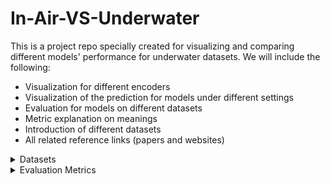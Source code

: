 # In-Air-VS-Underwater
This is a project repo specially created for visualizing and comparing different models' performance for underwater datasets. We will include the following:
- Visualization for different encoders
- Visualization of the prediction for models under different settings
- Evaluation for models on different datasets
- Metric explanation on meanings
- Introduction of different datasets
- All related reference links (papers and websites)

<details>
<summary>Datasets</summary>

### Underwater Datasets

#### FLSea Stereo Dataset(Note that this dataset had been proofed that is not usable due to bad image quality, calibration quality, depth quality
- **Size**: Comprises 4 distinct stereo subsets with each subset containing thousands of image pairs, totaling over 7337(3803+2362+867+305) synchronized stereo image pairs. The dataset ptovides both RGB images and dense depth maps.
- **Issues**: The distribution of the subset is pretty skew, as it contains two extreme small subsets(smaller than 1000), and the total number of samples is quite small to be directly used for training and finetuning. On the other hand, depth maps were generated based on SFM techniques, so it contains large missing parts within the depth maps. The most important issue is that it is not a close-up dataset as expected.
- **Content**: Consists of high-resolution RGB underwater images acquired in shallow Mediterranean waters near Israel. Each stereo pair is accompanied by detailed calibration data—including intrinsic and extrinsic camera parameters—and ground truth depth maps generated using photogrammetry. The dataset features diverse underwater scenes showcasing coral reefs, marine flora and fauna, and various natural and man-made structures.
- **Purpose**: Designed to support research in underwater computer vision tasks such as depth estimation, 3D reconstruction, visual odometry, SLAM, obstacle detection, and autonomous underwater navigation. We decide to use it for accessing understandbility of the model for underwater rather than understandbility for close-up scenes.
- **Source**: [FLSea Dataset Publication](https://arxiv.org/abs/2302.12772) | [GTS.AI FLSea Stereo Dataset](https://gts.ai/dataset-download/flsea-stereo-dataset/)
- **Sample Images**:
  
<table>
  <tr>
    <td align="center">First Subset, img id 000006 left</td>
    <td align="center">First Subset, img id 000006 right</td>
    <td align="center">First Subset, img id 000006 absolute left depth</td>
    <td align="center">First Subset, img id 000006 normalized left depth</td>
  </tr>
  <tr>
    <td align="center"><img src="images/01_000006_L.png" alt="First Subset, img id 000006 left" width="400"/></td>
    <td align="center"><img src="images/01_000006_R.png" alt="First Subset, img id 000006 right" width="400"/></td>
    <td align="center"><img src="images/LFT_01_000006_abs_depth.png" alt="First Subset, img id 000006 left" width="400"/></td>
    <td align="center"><img src="images/LFT_01_000006_abs_depth_colored_pure.png" alt="First Subset, img id 000006 right" width="400"/></td>
  </tr>
</table>
#### SQUID — Stereo Quantitative Underwater Image Dataset (Ambient Forward-Looking)

* **Size**: **57** synchronized stereo pairs from four Israeli sites—**Katzaa** (15 pairs, 10–15 m), **Satil** (8 pairs, 20–30 m), **Nachsholim** (13 pairs, 3–6 m), **Mikhmoret** (21 pairs, 10–12 m). Release includes **RAW/TIF** images, **camera calibration files**, and **stereo-derived distance maps**. 
* **Issues**: Small overall scale and site imbalance (15/8/13/21) make it better suited for **quantitative evaluation** than large-scale training/finetuning; stereo-derived distances can have limited coverage in texture-poor/occluded regions. *(Assessment based on dataset composition and its evaluation-oriented materials.)* 
* **Content**: Natural **ambient-light**, **forward-looking** underwater scenes spanning tropical (Red Sea) and temperate (Mediterranean) waters; in-scene **color charts** support color-constancy evaluation; each sample includes a **true distance map** computed from stereo. 

* **Purpose**: Designed primarily for **quantitative evaluation of single-image underwater color restoration** using stereo distances as reference; also useful for small-scale analysis of stereo/depth feasibility across water types. Official materials provide a paper, dataset splits, and **evaluation code**.

* **Source**: [Publication (arXiv)](https://arxiv.org/abs/1811.01343) | [Dataset Page](https://csms.haifa.ac.il/profiles/tTreibitz/datasets/ambient_forwardlooking/index.html) | [Evaluation Code (GitHub)](https://github.com/danaberman/underwater-hl)

* **Sample Images**:

<table>
  <tr>
    <td align="center">Site: Katzaa — Left</td>
    <td align="center">Site: Katzaa — Right</td>
    <td align="center">True Distance(left)</td>
    <td align="center">True Distance(right, lower quality)</td>
  </tr>
  <tr>
    <td align="center"><img src="images/000000limg.png" alt="Katzaa example left" width="400"/></td>
    <td align="center"><img src="images/000000rimg.png" alt="Katzaa example right" width="400"/></td>
    <td align="center"><img src="images/000000l.png" alt="True Distance(left)" width="400"/></td>
    <td align="center"><img src="images/000000r.png" alt="True Distance(right, lower quality)" width="400"/></td>
  </tr>
</table>



### In-Air Stereo Datasets
#### TartanAir (A Dataset to Push the Limits of Visual SLAM)
- **Size**: Approximately 1 million frames (around 4 TB of data) collected from 1037 long motion sequences. It provides left and right RGB image pairs and corresponding depth maps. It also provides pose of the given cameras which may be useful in the future. 
- **Issue**: Similarly, the depth range of Tartan-Air is still too large. For exmaple, the given sample shown below is of 1.94~77.81 meters.
- **Content**: Multi-modal sensor data captured in photo-realistic simulated environments using Unreal Engine and AirSim. Includes synchronized stereo RGB images, depth maps, segmentation labels, optical flow, LiDAR point clouds, and precise camera poses under diverse conditions such as varying lighting, weather, and dynamic scenes. This dataset is much more larger than the FlSEA dataset mentioned above, which has already shown with good performance of monocular depth estimzatin for underwater environment. In other words, it could be used for training some SOTA models from scratch or doing funtuning.
- **Purpose**: To serve as a challenging benchmark for advancing Visual SLAM and robot navigation algorithms by providing extensive, diverse, and high-fidelity data that mimics real-world complexities.
- **Source**: [TartanAir Dataset Website](http://theairlab.org/tartanair-dataset/) | [Paper](https://arxiv.org/abs/2003.14338)
<span style="color:red">Note that it contains several subsets for underwater environment.</span>
- **Note that it contains several subsets for underwater environment.**
- **Sample Images**:
  
<table>
  <tr>
    <td align="center">amusement, Easy, P001, id000000, left</td>
    <td align="center">amusement, Easy, P001, id000000, right</td>
    <td align="center">amusement, Easy, P001, id000000, left absolute depth</td>
    <td align="center">amusement, Easy, P001, id000000, normalized left depth</td>
  </tr>
  <tr>
    <td align="center"><img src="images/000000_left.png" alt="First Subset, img id 000006 left" width="400"/></td>
    <td align="center"><img src="images/000000_right.png" alt="First Subset, img id 000006 right" width="400"/></td>
    <td align="center"><img src="images/000000_left_depth_raw.png" alt="First Subset, img id 000006 left" width="400"/></td>
    <td align="center"><img src="images/000000_left_depth_norm_color.png" alt="First Subset, img id 000006 right" width="400"/></td>
  </tr>
</table>

#### ScanNet
- **Size**: 1513 scanned indoor scenes with over 2.5 million RGB-D frames. Compared with Tartan-Air, the previous one mainly forcusing on out-door scenes and ScanNet focus more on in-door world, which is more likely to satisfied our close-up settings. The depth maps could be rendered into 16-bit png format, which scale is of millimeter. The sample shown beloew is of depth range 1159mm~3763mm(within 4m)
- **Content**: Rich indoor scene data captured with RGB-D sensors, including RGB images, depth maps, and 3D reconstructed meshes. Each scan is accompanied by detailed semantic annotations for objects and surfaces. 
- **Issues**: ScanNet does not originally provide stereo pairs, but it provides the trajectory of the camera, which is more limited. Besides, it would be a good source for unrectified stereo depth/disparity estimation. The depth maps also got missing values which is shown below(the missing proportion is smaller than FlSEA).
- **Purpose**: To facilitate research in 3D reconstruction, semantic segmentation, object recognition, and overall scene understanding in complex indoor environments.
- **Source**: [Project Website](http://www.scan-net.org/) | [Paper](https://arxiv.org/abs/1702.04405)
- **Sample Images**:
  
<table>
  <tr>
    <td align="center">scene0370_00, id0, the first frame</td>
    <td align="center">scene0370_00, id100, the thrid frame</td>
    <td align="center">scene0370_00, id0 16-bit depth</td>
    <td align="center">scene0370_00, id0 8-bit</td>
    <td align="center">scene0370_00, id0 normalized depth</td>
  </tr>
  <tr>
    <td align="center"><img src="images/0.jpg" alt="First Subset, img id 000006 left" width="400"/></td>
    <td align="center"><img src="images/100.jpg" alt="First Subset, img id 000006 left" width="400"/></td>
    <td align="center"><img src="images/0.png" alt="First Subset, img id 000006 right" width="400"/></td>
    <td align="center"><img src="images/0_depth_raw.png" alt="First Subset, img id 000006 left" width="400"/></td>
    <td align="center"><img src="images/0_colored_pure.png" alt="First Subset, img id 000006 right" width="400"/></td>
  </tr>
</table>


#### Middlebury Stereo Dataset
- **Size**: Approximately 8–15 high-resolution stereo image pairs, with the overall data volume typically under 1 GB.
- **Content**: Consists of rectified stereo RGB image pairs captured in controlled indoor settings, each accompanied by dense and accurate ground truth disparity maps (which can be converted to depth information using camera calibration parameters).
- **Purpose**: Serves as a classical benchmark for stereo matching and depth estimation algorithms, enabling precise evaluation of disparity calculation and 3D reconstruction methods.
- **Source**: [Middlebury Stereo Benchmark](https://vision.middlebury.edu/stereo/)
- **Samples**:
  This dataset only got a few samples, which could be directly preview online.
#### Others:
- [Scene Flow](https://lmb.informatik.uni-freiburg.de/resources/datasets/SceneFlowDatasets.en.html)
- [Falling Things](https://research.nvidia.com/publication/2018-06_Falling-Things)
- [HR-VS](https://drive.google.com/file/d/1SgEIrH_IQTKJOToUwR1rx4-237sThUqX/view)
- [CREStereo Dataset](https://github.com/megvii-research/CREStereo/blob/master/dataset_download.sh)
- [InStereo2K](https://github.com/YuhuaXu/StereoDataset)
- [Middlebury](https://vision.middlebury.edu/stereo/data/)
- [Sintel Stereo](http://sintel.is.tue.mpg.de/stereo)
- [ETH3D](https://www.eth3d.net/datasets#low-res-two-view-training-data)
Here we did not introduce KITTI series datasets as they are really well known.

### In-Air Table-Top Datasets
#### StereOBJ-1M (Large-scale Stereo Image Dataset for 6D Object Pose Estimation)
- **Size**: Over 393K stereo image frames and more than 1.5M 6D pose annotations, collected from 182 scenes across 11 different environments. It is a table-top pose estimation dataset, which would be a good choice for accessing the performance for close-up environment.
- **Content**: Stereo RGB images capturing 18 diverse objects—including symmetric, transparent, and reflective items—under challenging conditions such as occlusion, specularity, and varying illumination. Each image is fully annotated with accurate 6D object pose data, along with instance masks and bounding boxes.
- **Issues**: This dataset does not originally provide ground truth depth, which would be a challenge to train supervised models and doing evaluatio on unsupervised models. As most unsupervised models still doing evaluation on groud truth depth. The stereo pairs are stored in a single image.
- **Purpose**: Designed to advance research in 6D object pose estimation by providing a large-scale, challenging benchmark that addresses common real-world issues like transparency, occlusion, and environmental variations in stereo imagery.
- **Source**: [arXiv:2109.10115](https://arxiv.org/abs/2109.10115) | [Project Website](https://sites.google.com/view/stereobj-1m)
- **Sample Images**:
  
<table>
  <tr>
    <td align="center"><img src="images/562eec275ab81985045d2b5ebfacc5c.jpg" alt="First Subset, img id 000006 left" width="400"/></td>
    <td align="center"><img src="images/711e2bf7950c55f37104332a4b09081.jpg" alt="First Subset, img id 000006 left" width="400"/></td>
  </tr>
</table>

#### STIOS Dataset (Stereo Instances on Surfaces)
- **Size**: The dataset comprises a large collection of high-resolution stereo image pairs; exact numbers can be found on the official webpage, but it typically contains on the order of hundreds to thousands of stereo pairs. It contains two similar subset that capture the same scene with two different cameras. We could regarded as the same. In each subset, there are 8 different scenes with 24 different stereo images each. Besides, the dataset is of table-top settings.
- **Content**: This dataset features high-quality stereo RGB images captured from various surfaces in diverse environments. Each stereo pair is accompanied by detailed annotations including object instance segmentation masks and, where available, depth information, targeting challenging conditions such as occlusion, transparency, and specular reflections. In summary, it contains normals, pcd, depth, RGB, and instanca annotations.
- **Issues**: The overall dataset size is the smallest one up to know, which is only able to use it for accessing the performance of the model(testing only)
- **Purpose**: Designed to advance research in stereo vision, object instance segmentation, and 6D object pose estimation, the STIOS dataset provides a challenging benchmark for developing and evaluating algorithms under real-world conditions.
- **Source**: [Dataset Website](https://www.dlr.de/en/rm/research/publications-and-downloads/datasets/stereoinstancesonsurfaces)
- **Sample Images**:
  <table>
  <tr>
    <td align="center">left image</td>
    <td align="center">right image</td>
    <td align="center">depth map</td>
    <td align="center">pcd map</td>
    <td align="center">normals map</td>
  </tr>
  <tr>
    <td align="center"><img src="images/15b4fee0c421c0520b06d07e474247b.png" alt="First Subset, img id 000006 left" width="400"/></td>
    <td align="center"><img src="images/b28c9aa03bdab0743ab662306387a55.png" alt="First Subset, img id 000006 left" width="400"/></td>
    <td align="center"><img src="images/99bc389f7d8470c15e1db0d1782da20.png" alt="First Subset, img id 000006 right" width="400"/></td>
    <td align="center"><img src="images/a6f636a51592bfe61e01d73e6bd205d.png" alt="First Subset, img id 000006 left" width="400"/></td>
    <td align="center"><img src="images/8d0a71afb047aaf03d4d5bc969bd589.png" alt="First Subset, img id 000006 right" width="400"/></td>
  </tr>
</table>
</details>

<details>
<summary>Evaluation Metrics</summary>
This section describes the evaluation metrics used to assess the performance of depth estimation and stereo matching algorithms.
Besides, during evaluation, we may only evaluate areas that got non-zero groud turth or within a specific value range in order to aviod make evaluation on meaningless areas and raise with high bias due to ground truth abnormal distribution.
For exmaple, we may only evaluate the metrics that within 5m, and masked the rest of the image.
### Standard Depth Metrics

Our evaluation follows standard metrics used in depth estimation literature:

| Metric | Description | Formula | Better | Meaning |
|--------|-------------|---------|--------|---------|
| abs_rel | Absolute Relative Error | $\frac{1}{N} \sum_{i=1}^{N} \frac{\|d_i - \hat{d}_i\|}{\hat{d}_i}$ | Lower | Measures the average relative depth error, normalized by the true depth. Less sensitive to errors in far regions compared to absolute metrics. |
| sq_rel | Squared Relative Error | $\frac{1}{N} \sum_{i=1}^{N} \frac{\|d_i - \hat{d}_i\|^2}{\hat{d}_i}$ | Lower | Emphasizes larger depth errors by squaring the difference. Particularly sensitive to outliers and severe estimation errors. |
| rms | Root Mean Squared Error | $\sqrt{\frac{1}{N} \sum_{i=1}^{N} \|d_i - \hat{d}_i\|^2}$ | Lower | Measures the average magnitude of depth errors in metric units (e.g., meters). Gives higher weight to larger errors. |
| log_rms | Log Root Mean Squared Error | $\sqrt{\frac{1}{N} \sum_{i=1}^{N} \|\log(d_i) - \log(\hat{d}_i)\|^2}$ | Lower | Measures errors in logarithmic space, making it more sensitive to depth errors in close regions while being more tolerant to errors in distant regions. |
| a1 | Threshold Accuracy (delta < 1.25) | $\%$ of $\max(\frac{d_i}{\hat{d}_i}, \frac{\hat{d}_i}{d_i}) < 1.25$ | Higher | Percentage of pixels where the relative error is within 25%. Indicates high-quality depth predictions. |
| a2 | Threshold Accuracy (delta < 1.25²) | $\%$ of $\max(\frac{d_i}{\hat{d}_i}, \frac{\hat{d}_i}{d_i}) < 1.25^2$ | Higher | Percentage of pixels where the relative error is within 56.25%. Provides a more relaxed accuracy measure. |
| a3 | Threshold Accuracy (delta < 1.25³) | $\%$ of $\max(\frac{d_i}{\hat{d}_i}, \frac{\hat{d}_i}{d_i}) < 1.25^3$ | Higher | Percentage of pixels where the relative error is within 95.31%. Identifies regions with significant errors. |
| scale | Scaling Factor | $\text{median}(\hat{d}) / \text{median}(d)$ | - | The ratio used to align prediction and ground truth depths for scale-ambiguous methods (like monocular depth estimation). Not a performance metric but used for analysis. |

where $d_i$ is the predicted depth and $\hat{d}_i$ is the ground truth depth.

### Stereo-Specific Metrics
Note that for stereo matching, we could also use those depth metrics mentioned above, just modify it into comparision between disparity will be enough.
For evaluating stereo matching algorithms, we include:

| Metric     | Description                   | Formula                                                                                                            | Better | Meaning                                                                                                                                                          |
| ---------- | ----------------------------- | ------------------------------------------------------------------------------------------------------------------ | ------ | ---------------------------------------------------------------------------------------------------------------------------------------------------------------- |
| EPE-all    | End-Point Error               | \$\frac{1}{N} \sum\_{i=1}^{N} \|disp\_i - \hat{disp}\_i\|\$                                                        | Lower  | Average absolute disparity error in pixels. Directly measures the accuracy of disparity estimation without converting to depth.                                  |
| >3px Error(bad3) | Absolute Disparity Error Rate | \$%\$ of pixels where $\|disp\_i - \hat{disp}\_i\| > 3\$                                                           | Lower  | Percentage of pixels whose disparity error exceeds 3 pixels. A widely used absolute-threshold error metric in stereo evaluation.                                 |
| D1-all     | Disparity Error Rate          | \$%\$ of pixels where $\|disp\_i - \hat{disp}\_i\| > 3\$ AND $\|disp\_i - \hat{disp}\_i\| / \hat{disp}\_i > 0.05\$ | Lower  | Percentage of pixels with "significant" disparity errors (>3px absolute **and** >5% relative). This is the standard error metric for the KITTI Stereo benchmark. |


### Image Synthesis Metrics

For evaluating image reconstruction quality:

| Metric | Description | Formula | Better | Meaning |
|--------|-------------|---------|--------|---------|
| PSNR | Peak Signal-to-Noise Ratio | $20 \cdot \log_{10}\left(\frac{MAX_I}{\sqrt{MSE}}\right)$ | Higher | Measures the ratio between the maximum possible signal power and the noise power. Higher values indicate better quality. Generally, values above 30dB indicate good reconstruction. |
| SSIM | Structural Similarity Index | $\frac{(2\mu_x\mu_y + C_1)(2\sigma_{xy} + C_2)}{(\mu_x^2 + \mu_y^2 + C_1)(\sigma_x^2 + \sigma_y^2 + C_2)}$ | Higher | Measures the perceived similarity between images by considering luminance, contrast, and structure. Values range from 0 to 1, with 1 indicating perfect similarity. More aligned with human perception than PSNR. |
| photo_rmse | Photometric RMSE | $\sqrt{\frac{1}{N} \sum_{i=1}^{N} \|I_i - \hat{I}_i\|^2}$ | Lower | Root mean squared error between pixel values in the reconstructed and ground truth images. Directly measures pixel-wise accuracy of image reconstruction. |

where $I_i$ is the reconstructed image and $\hat{I}_i$ is the ground truth image.

</details>
